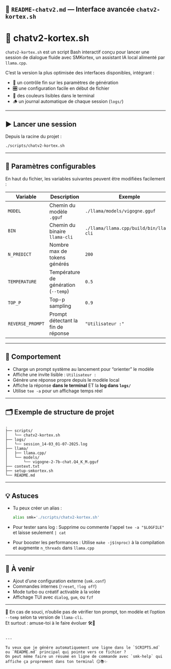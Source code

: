

## 📘 `README-chatv2.md` — Interface avancée `chatv2-kortex.sh`


# 🧠 chatv2-kortex.sh

`chatv2-kortex.sh` est un script Bash interactif conçu pour lancer une session de dialogue fluide avec SMKortex, un assistant IA local alimenté par `llama.cpp`.

C’est la version la plus optimisée des interfaces disponibles, intégrant :

- 📏 un contrôle fin sur les paramètres de génération
- 🎛️ une configuration facile en début de fichier
- 🎨 des couleurs lisibles dans le terminal
- 🪵 un journal automatique de chaque session (`logs/`)

---

## ▶️ Lancer une session

Depuis la racine du projet :

```bash
./scripts/chatv2-kortex.sh
```

---

## 🔧 Paramètres configurables

En haut du fichier, les variables suivantes peuvent être modifiées facilement :

| Variable        | Description                                 | Exemple                         |
|----------------|---------------------------------------------|---------------------------------|
| `MODEL`         | Chemin du modèle `.gguf`                   | `./llama/models/vigogne.gguf`   |
| `BIN`           | Chemin du binaire `llama-cli`              | `./llama/llama.cpp/build/bin/llama-cli` |
| `N_PREDICT`     | Nombre max de tokens générés               | `200`                           |
| `TEMPERATURE`   | Température de génération (`--temp`)       | `0.5`                           |
| `TOP_P`         | Top-p sampling                             | `0.9`                           |
| `REVERSE_PROMPT`| Prompt détectant la fin de réponse         | `"Utilisateur :"`              |

---

## 🎯 Comportement

- Charge un prompt système au lancement pour “orienter” le modèle
- Affiche une invite lisible : `Utilisateur :`
- Génère une réponse propre depuis le modèle local
- Affiche la réponse **dans le terminal** ET la **log dans `logs/`**
- Utilise `tee -a` pour un affichage temps réel

---

## 🗂️ Exemple de structure de projet

```
.
├── scripts/
│   └── chatv2-kortex.sh
├── logs/
│   └── session_14-03_01-07-2025.log
├── llama/
│   ├── llama.cpp/
│   └── models/
│       └── vigogne-2-7b-chat.Q4_K_M.gguf
├── context.txt
├── setup-smkortex.sh
└── README.md
```

---

## 💡 Astuces

- Tu peux créer un alias :
  ```bash
  alias smk='./scripts/chatv2-kortex.sh'
  ```

- Pour tester sans log :
  Supprime ou commente l'appel `tee -a "$LOGFILE"` et laisse seulement `| cat`

- Pour booster les performances :
  Utilise `make -j$(nproc)` à la compilation et augmente `n_threads` dans `llama.cpp`

---

## 🧪 À venir

- Ajout d’une configuration externe (`smk.conf`)
- Commandes internes (`!reset`, `!log off`)
- Mode turbo ou créatif activable à la volée
- Affichage TUI avec `dialog`, `gum`, ou `fzf`

---

💬 En cas de souci, n’oublie pas de vérifier ton prompt, ton modèle et l’option `--temp` selon ta version de `llama-cli`.  
Et surtout : amuse-toi à le faire évoluer 🛠️💚
```

---

Tu veux que je génère automatiquement une ligne dans le `SCRIPTS.md` ou `README.md` principal qui pointe vers ce fichier ?  
On peut même faire un résumé en ligne de commande avec `smk-help` qui affiche ça proprement dans ton terminal 😏📚✨
